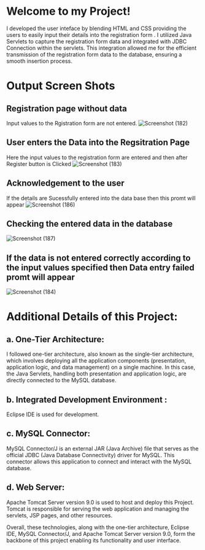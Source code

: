 # Welcome to my Project! 

I developed the user inteface by blending HTML and CSS  providing the users to easily input their details into the registration form . I utilized Java Servlets to capture the  registration form data and integrated  with  JDBC Connection within the servlets. This integration allowed me for the efficient transmission of the registration form data to the database, ensuring a smooth insertion process.

# Output Screen Shots

## Registration page without data

Input values to the Rgistration form  are not entered.
![Screenshot (182)](https://github.com/Sathwik-07/Registration-Project/assets/130444732/b218a166-3758-4689-9368-b977c6cb23c2)



## User enters the Data into the Regsitration Page

Here the input values to the registration form  are  entered and then after Register button is Clicked
![Screenshot (183)](https://github.com/Sathwik-07/Registration-Project/assets/130444732/1f1426a1-afc1-479d-80c7-1efe119a52e8)



## Acknowledgement to  the  user

If the details  are Sucessfully entered into the data base then this promt will appear
![Screenshot (186)](https://github.com/Sathwik-07/Registration-Project/assets/130444732/8f43c2e5-6210-451b-b685-45c493e178e3)


## Checking the entered data in the database
![Screenshot (187)](https://github.com/Sathwik-07/Registration-Project/assets/130444732/a7897b30-7a8c-4790-bf8f-e98f813a7f95)

 ## If the data is not entered correctly according to the input values specified then Data entry failed promt will appear


 
![Screenshot (184)](https://github.com/Sathwik-07/Registration-Project/assets/130444732/d4b271a4-599a-462a-94cc-af9703f87879)



 # Additional Details of this Project:

## a. One-Tier Architecture:
I followed  one-tier architecture, also known as the single-tier architecture, which  involves deploying all the application components (presentation, application logic, and data management) on a single machine. In this case, the Java Servlets, handling both presentation and application logic, are directly connected to the MySQL database.


## b. Integrated Development Environment :
Eclipse IDE is used for development. 

## c. MySQL Connector:

MySQL Connector/J is an external JAR (Java Archive) file that serves as the official JDBC (Java Database Connectivity) driver for MySQL. This connector allows  this application to connect and interact with the MySQL database.

## d. Web Server:

Apache Tomcat Server version 9.0 is used to host and deploy this Project. Tomcat is responsible for serving the web application and managing the servlets, JSP pages, and other resources.

Overall, these technologies, along with the one-tier architecture, Eclipse IDE, MySQL Connector/J, and Apache Tomcat Server version 9.0, form the backbone of this project  enabling its functionality and user interface.








